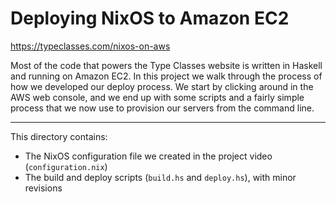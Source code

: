 # Deploying NixOS to Amazon EC2

https://typeclasses.com/nixos-on-aws

Most of the code that powers the Type Classes website is written in Haskell and running on Amazon EC2. In this project we walk through the process of how we developed our deploy process. We start by clicking around in the AWS web console, and we end up with some scripts and a fairly simple process that we now use to provision our servers from the command line.

---

This directory contains:

  - The NixOS configuration file we created in the project video (`configuration.nix`)
  - The build and deploy scripts (`build.hs` and `deploy.hs`), with minor revisions
